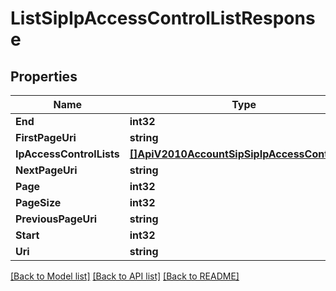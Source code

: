 # ListSipIpAccessControlListResponse

## Properties
Name | Type | Notes
------------ | ------------- | -------------
**End** | **int32** | [optional] 
**FirstPageUri** | **string** | [optional] 
**IpAccessControlLists** | [**[]ApiV2010AccountSipSipIpAccessControlList**](api.v2010.account.sip.sip_ip_access_control_list.md) | [optional] 
**NextPageUri** | **string** | [optional] 
**Page** | **int32** | [optional] 
**PageSize** | **int32** | [optional] 
**PreviousPageUri** | **string** | [optional] 
**Start** | **int32** | [optional] 
**Uri** | **string** | [optional] 

[[Back to Model list]](../README.md#documentation-for-models) [[Back to API list]](../README.md#documentation-for-api-endpoints) [[Back to README]](../README.md)


